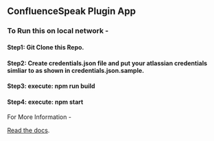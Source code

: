 ## ConfluenceSpeak Plugin App

### To Run this on local network -

#### Step1: Git Clone this Repo.

#### Step2: Create credentials.json file and put your atlassian credentials simliar to as shown in credentials.json.sample.

#### Step3: execute: npm run build

#### Step4: execute: npm start

For More Information -

[Read the docs](https://bitbucket.org/atlassian/atlassian-connect-express/src/master/README.md).